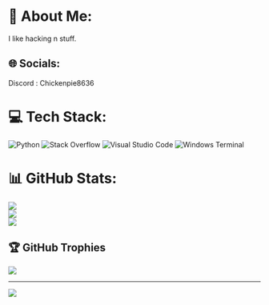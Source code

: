 # 💫 About Me:
I like hacking n stuff. 


## 🌐 Socials:
Discord : Chickenpie8636 

# 💻 Tech Stack:
![Python](https://img.shields.io/badge/python-3670A0?style=for-the-badge&logo=python&logoColor=ffdd54)
![Stack Overflow](https://img.shields.io/badge/-Stackoverflow-FE7A16?style=for-the-badge&logo=stack-overflow&logoColor=white)
![Visual Studio Code](https://img.shields.io/badge/Visual%20Studio%20Code-0078d7.svg?style=for-the-badge&logo=visual-studio-code&logoColor=white)
![Windows Terminal](https://img.shields.io/badge/Windows%20Terminal-%234D4D4D.svg?style=for-the-badge&logo=windows-terminal&logoColor=white)

# 📊 GitHub Stats:
![](https://github-readme-stats.vercel.app/api?username=TurtlesXD&theme=algolia&hide_border=false&include_all_commits=true&count_private=true)<br/>
![](https://github-readme-streak-stats.herokuapp.com/?user=TurtlesXD&theme=algolia&hide_border=false)<br/>
![](https://github-readme-stats.vercel.app/api/top-langs/?username=TurtlesXD&theme=algolia&hide_border=false&include_all_commits=true&count_private=true&layout=compact)

## 🏆 GitHub Trophies
![](https://github-profile-trophy.vercel.app/?username=TurtlesXD&theme=algolia&no-frame=false&no-bg=true&margin-w=4)

---
[![](https://visitcount.itsvg.in/api?id=TurtlesXD&icon=0&color=0)](https://visitcount.itsvg.in)

<!-- Proudly created with GPRM ( https://gprm.itsvg.in ) -->
